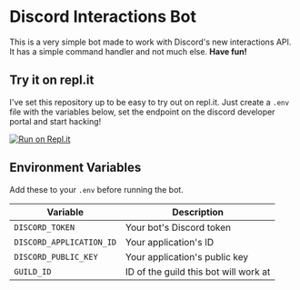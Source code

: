 # Discord Interactions Bot

This is a very simple bot made to work with Discord's new interactions API. It has a simple command handler and not much else. **Have fun!**

## Try it on repl.it

I've set this repository up to be easy to try out on repl.it. Just create a `.env` file with the variables below, set the endpoint on the discord developer portal and start hacking!

 [![Run on Repl.it](https://repl.it/badge/github/pedrofracassi/discord-interactions-bot)](https://repl.it/github/pedrofracassi/discord-interactions-bot)

## Environment Variables

Add these to your `.env` before running the bot.

| Variable | Description |
|-----|------|
| `DISCORD_TOKEN` | Your bot's Discord token |
| `DISCORD_APPLICATION_ID` | Your application's ID |
| `DISCORD_PUBLIC_KEY` | Your application's public key |
| `GUILD_ID` | ID of the guild this bot will work at |
